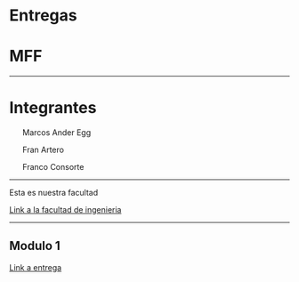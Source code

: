 # Entregas
<html>

<head>
  
<h1>
MFF
  
</h1>
  
<hr>
  
</head>

<body>
  
<h1>
Integrantes
</h1>

<ul> Marcos Ander Egg </ul> <p>
<ul> Fran Artero </ul> <p>
<ul> Franco Consorte </ul> <p>
<hr>

  Esta es nuestra facultad <p>
<a href="http://fing.uncu.edu.ar"> Link a la facultad de ingenieria </a>
<hr>
  
  <h2>
  Modulo 1
  </h2>  
  
  <a href="https://franciscoartero.github.io/Entregas/"> Link a entrega </a>
 
  
